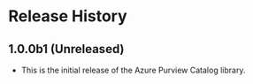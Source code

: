 # Release History

## 1.0.0b1 (Unreleased)

- This is the initial release of the Azure Purview Catalog library.
